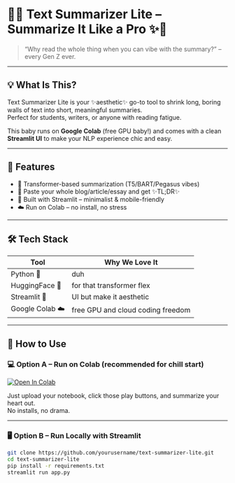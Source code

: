 # 📝✨ Text Summarizer Lite – Summarize It Like a Pro ✨📝

> “Why read the whole thing when you can vibe with the summary?” – every Gen Z ever.

---

## 💡 What Is This?

Text Summarizer Lite is your ✨aesthetic✨ go-to tool to shrink long, boring walls of text into short, meaningful summaries.  
Perfect for students, writers, or anyone with reading fatigue.  

This baby runs on **Google Colab** (free GPU baby!) and comes with a clean **Streamlit UI** to make your NLP experience chic and easy.

---

## 🎯 Features

- 🧠 Transformer-based summarization (T5/BART/Pegasus vibes)
- 📃 Paste your whole blog/article/essay and get ✨TL;DR✨
- 🎨 Built with Streamlit – minimalist & mobile-friendly
- ☁️ Run on Colab – no install, no stress

---

## 🛠️ Tech Stack

| Tool         | Why We Love It                      |
|--------------|-------------------------------------|
| Python 🐍     | duh                                 |
| HuggingFace 🤗 | for that transformer flex           |
| Streamlit 🌈  | UI but make it aesthetic            |
| Google Colab ☁️ | free GPU and cloud coding freedom |

---

## 🚀 How to Use

### 💻 Option A – Run on Colab (recommended for chill start)

[![Open In Colab](https://colab.research.google.com/assets/colab-badge.svg)](https://colab.research.google.com/)

Just upload your notebook, click those play buttons, and summarize your heart out.  
No installs, no drama.

---

### 🖥️ Option B – Run Locally with Streamlit

```bash
git clone https://github.com/yourusername/text-summarizer-lite.git
cd text-summarizer-lite
pip install -r requirements.txt
streamlit run app.py
